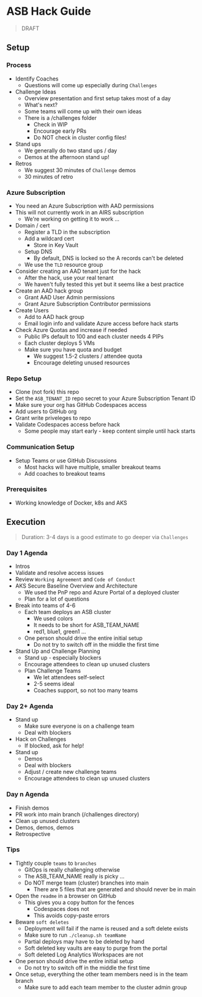 # ASB Hack Guide

> DRAFT

## Setup

### Process

- Identify Coaches
  - Questions will come up especially during `Challenges`
- Challenge Ideas
  - Overview presentation and first setup takes most of a day
  - What's next?
  - Some teams will come up with their own ideas
  - There is a /challenges folder
    - Check in WIP
    - Encourage early PRs
    - Do NOT check in cluster config files!
- Stand ups
  - We generally do two stand ups / day
  - Demos at the afternoon stand up!
- Retros
  - We suggest 30 minutes of `Challenge` demos
  - 30 minutes of retro

### Azure Subscription

- You need an Azure Subscription with AAD permissions
- This will not currently work in an AIRS subscription
  - We're working on getting it to work ...
- Domain / cert
  - Register a TLD in the subscription
  - Add a wildcard cert
    - Store in Key Vault
  - Setup DNS
    - By default, DNS is locked so the A records can't be deleted
  - We use the `TLD` resource group
- Consider creating an AAD tenant just for the hack
  - After the hack, use your real tenant
  - We haven't fully tested this yet but it seems like a best practice
- Create an AAD hack group
  - Grant AAD User Admin permissions
  - Grant Azure Subscription Contributor permissions
- Create Users
  - Add to AAD hack group
  - Email login info and validate Azure access before hack starts
- Check Azure Quotas and increase if needed
  - Public IPs default to 100 and each cluster needs 4 PIPs
  - Each cluster deploys 5 VMs
  - Make sure you have quota and budget
    - We suggest 1.5-2 clusters / attendee quota
    - Encourage deleting unused resources

### Repo Setup

- Clone (not fork) this repo
- Set the `ASB_TENANT_ID` repo secret to your Azure Subscription Tenant ID
- Make sure your org has GitHub Codespaces access
- Add users to GitHub org
- Grant write priveleges to repo
- Validate Codespaces access before hack
  - Some people may start early - keep content simple until hack starts

### Communication Setup

- Setup Teams or use GitHub Discussions
  - Most hacks will have multiple, smaller breakout teams
  - Add coaches to breakout teams

### Prerequisites

- Working knowledge of Docker, k8s and AKS

## Execution

> Duration: 3-4 days is a good estimate to go deeper via `Challenges`

### Day 1 Agenda

- Intros
- Validate and resolve access issues
- Review `Working Agreement` and `Code of Conduct`
- AKS Secure Baseline Overview and Architecture
  - We used the PnP repo and Azure Portal of a deployed cluster
  - Plan for a lot of questions
- Break into teams of 4-6
  - Each team deploys an ASB cluster
    - We used colors
    - It needs to be short for ASB_TEAM_NAME
    - red1, blue1, green1 ...
  - One person should drive the entire initial setup
    - Do not try to switch off in the middle the first time
- Stand Up and Challenge Planning
  - Stand up - especially blockers
  - Encourage attendees to clean up unused clusters
  - Plan Challenge Teams
    - We let attendees self-select
    - 2-5 seems ideal
    - Coaches support, so not too many teams

### Day 2+ Agenda

- Stand up
  - Make sure everyone is on a challenge team
  - Deal with blockers
- Hack on Challenges
  - If blocked, ask for help!
- Stand up
  - Demos
  - Deal with blockers
  - Adjust / create new challenge teams
  - Encourage attendees to clean up unused clusters

### Day n Agenda

- Finish demos
- PR work into main branch (/challenges directory)
- Clean up unused clusters
- Demos, demos, demos
- Retrospective

### Tips

- Tightly couple `teams` to `branches`
  - GitOps is really challenging otherwise
  - The ASB_TEAM_NAME really is picky ...
  - Do NOT merge team (cluster) branches into main
    - There are 5 files that are generated and should never be in main
- Open the `readme` in a browser on GitHub
  - This gives you a copy button for the fences
    - Codespaces does not
    - This avoids copy-paste errors
- Beware `soft deletes`
  - Deployment will fail if the name is reused and a soft delete exists
  - Make sure to run `./cleanup.sh teamName`
  - Partial deploys may have to be deleted by hand
  - Soft deleted key vaults are easy to purge from the portal
  - Soft deleted Log Analytics Workspaces are not
- One person should drive the entire initial setup
  - Do not try to switch off in the middle the first time
- Once setup, everything the other team members need is in the team branch
  - Make sure to add each team member to the cluster admin group

